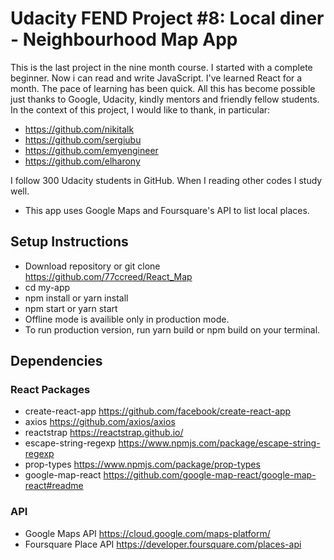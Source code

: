 # Udacity FEND Project #8: Local diner - Neighbourhood Map App
This is the last project in the nine month course. I started with a complete beginner. Now i can
read and write JavaScript. I've learned React for a month.
The pace of learning has been quick.
All this has become possible just thanks to Google, Udacity, kindly mentors and friendly fellow students. In the context of this project, I would like to thank, in particular:
* https://github.com/nikitalk
* https://github.com/sergiubu
* https://github.com/emyengineer
* https://github.com/elharony

I follow 300 Udacity students in GitHub. When I reading other codes I study well.

* This app uses Google Maps and Foursquare's API to list local places.

## Setup Instructions
* Download repository or git clone https://github.com/77ccreed/React_Map 
* cd my-app
* npm install or yarn install
* npm start or yarn start
* Offline mode is availible only in production mode.
* To run production version, run yarn build or npm build on your terminal.

## Dependencies
### React Packages
* create-react-app https://github.com/facebook/create-react-app
* axios https://github.com/axios/axios
* reactstrap https://reactstrap.github.io/
* escape-string-regexp https://www.npmjs.com/package/escape-string-regexp
* prop-types https://www.npmjs.com/package/prop-types
* google-map-react https://github.com/google-map-react/google-map-react#readme

### API
* Google Maps API https://cloud.google.com/maps-platform/
* Foursquare Place API https://developer.foursquare.com/places-api
